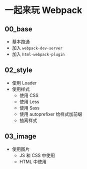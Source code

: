 # 一起来玩 Webpack

## 00_base

- 基本跑通
- 加入 `webpack-dev-server`
- 加入 `html-webpack-plugin`

## 02_style

- 使用 Loader
- 使用样式
    - 使用 CSS
    - 使用 Less
    - 使用 Sass
    - 使用 autoprefixer 给样式加前缀
    - 抽离样式

## 03_image

- 使用图片
    - JS 和 CSS 中使用
    - HTML 中使用

